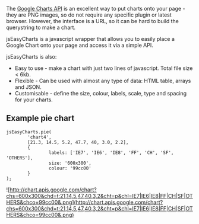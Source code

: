 The [Google Charts API](http://code.google.com/apis/chart/) is an excellent way to put charts onto your page - they are PNG images, so do not require any specific plugin or latest browser. However, the interface is a URL, so it can be hard to build the querystring to make a chart.

jsEasyCharts is a javascript wrapper that allows you to easily place a Google Chart onto your page and access it via a simple API.

jsEasyCharts is also:

  * Easy to use - make a chart with just two lines of javascript. Total file size < 6kb.
  * Flexible - Can be used with almost any type of data: HTML table, arrays and JSON.
  * Customisable - define the size, colour, labels, scale, type and spacing for your charts.

## Example pie chart ##

```
jsEasyCharts.pie(
        'chart4',
        [21.3, 14.5, 5.2, 47.7, 40, 3.0, 2.2],
        {
                labels: ['IE7', 'IE6', 'IE8', 'FF', 'CH', 'SF', 'OTHERS'],
                size: '600x300',
                colour: '99cc00'
        }
);
```

![http://chart.apis.google.com/chart?chs=600x300&chd=t:21,14,5,47,40,3,2&cht=p&chl=IE7|IE6|IE8|FF|CH|SF|OTHERS&chco=99cc00&.png](http://chart.apis.google.com/chart?chs=600x300&chd=t:21,14,5,47,40,3,2&cht=p&chl=IE7|IE6|IE8|FF|CH|SF|OTHERS&chco=99cc00&.png)